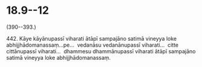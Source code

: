 # 18.9--12

(390--393.)

442\. Kāye kāyānupassī viharati ātāpī sampajāno satimā vineyya loke abhijjhādomanassaṃ…pe…  vedanāsu vedanānupassī viharati…  citte cittānupassī viharati…  dhammesu dhammānupassī viharati ātāpī sampajāno satimā vineyya loke abhijjhādomanassaṃ.
